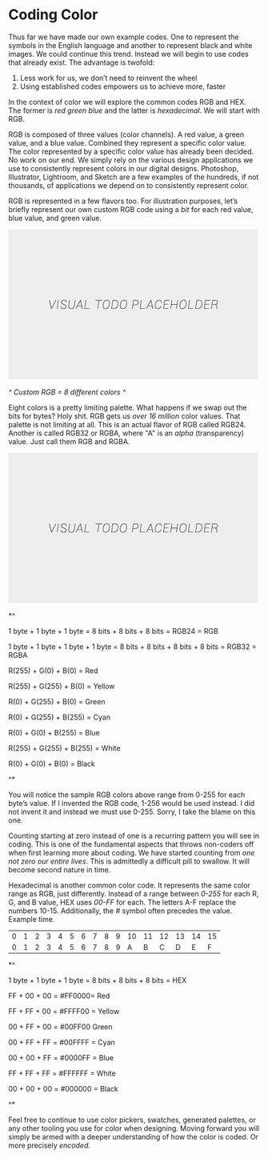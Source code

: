 # Coding Color

Thus far we have made our own example codes. One to represent the symbols in the English language and another to represent black and white images. We could continue this trend. Instead we will begin to use codes that already exist. The advantage is twofold:

1. Less work for us, we don’t need to reinvent the wheel
2. Using established codes empowers us to achieve more, faster

In the context of color we will explore the common codes RGB and HEX. The former is *red green blue* and the latter is *hexadecimal*. We will start with RGB.

RGB is composed of three values (color channels). A red value, a green value, and a blue value. Combined they represent a specific color value. The color represented by a specific color value has already been decided. No work on our end. We simply rely on the various design applications we use to consistently represent colors in our digital designs. Photoshop, Illustrator, Lightroom, and Sketch are a few examples of the hundreds, if not thousands, of applications we depend on to consistently represent color.

RGB is represented in a few flavors too. For illustration purposes, let’s briefly represent our own custom RGB code using a *bit* for each red value, blue value, and green value.

![alt text](../assets/visual-todo-placeholder.jpg "Custom RGB = 8 different colors")

*^ Custom RGB = 8 different colors ^*

Eight colors is a pretty limiting palette. What happens if we swap out the bits for bytes? Holy shit. RGB gets us *over 16 million* color values. That palette is not limiting at all. This is an actual flavor of RGB called RGB24. Another is called RGB32 or RGBA, where "A" is an *alpha* (transparency) value. Just call them RGB and RGBA.

![alt text](../assets/visual-todo-placeholder.jpg "RGB and RGBA")

*^

1 byte + 1 byte + 1 byte = 8 bits + 8 bits + 8 bits = RGB24 = RGB

1 byte + 1 byte + 1 byte + 1 byte = 8 bits + 8 bits + 8 bits + 8 bits = RGB32 = RGBA

R(255) + G(0) + B(0) = Red

R(255) + G(255) + B(0) = Yellow

R(0) + G(255) + B(0) = Green

R(0) + G(255) + B(255) = Cyan

R(0) + G(0) + B(255) = Blue

R(255) + G(255) + B(255) = White

R(0) + G(0) + B(0) = Black

^*

You will notice the sample RGB colors above range from 0-255 for each byte’s value. If I invented the RGB code, 1-256 would be used instead. I did not invent it and instead we must use 0-255. Sorry, I take the blame on this one. 

Counting starting at zero instead of one is a recurring pattern you will see in coding. This is one of the fundamental aspects that throws non-coders off when first learning more about coding. We have started counting from *one not zero our entire lives*. This is admittedly a difficult pill to swallow. It will become second nature in time.

Hexadecimal is another common color code. It represents the same color range as RGB, just differently. Instead of a range between *0-255* for each R, G, and B value, HEX uses *00-FF* for each. The letters A-F replace the numbers 10-15. Additionally, the *#* symbol often precedes the value. Example time.

<table>
  <tr>
    <td>0</td>
    <td>1</td>
    <td>2</td>
    <td>3</td>
    <td>4</td>
    <td>5</td>
    <td>6</td>
    <td>7</td>
    <td>8</td>
    <td>9</td>
    <td>10</td>
    <td>11</td>
    <td>12</td>
    <td>13</td>
    <td>14</td>
    <td>15</td>
  </tr>
  <tr>
    <td>0</td>
    <td>1</td>
    <td>2</td>
    <td>3</td>
    <td>4</td>
    <td>5</td>
    <td>6</td>
    <td>7</td>
    <td>8</td>
    <td>9</td>
    <td>A</td>
    <td>B</td>
    <td>C</td>
    <td>D</td>
    <td>E</td>
    <td>F</td>
  </tr>
</table>

*^

1 byte + 1 byte + 1 byte = 8 bits + 8 bits + 8 bits = HEX

FF + 00 + 00 = #FF0000= Red

FF + FF + 00 = #FFFF00 = Yellow

00 + FF + 00 = #00FF00 Green

00 + FF + FF = #00FFFF = Cyan

00 + 00 + FF = #0000FF = Blue

FF + FF + FF = #FFFFFF = White

00 + 00 + 00 = #000000 = Black

^*

Feel free to continue to use color pickers, swatches, generated palettes, or any other tooling you use for color when designing. Moving forward you will simply be armed with a deeper understanding of how the color is coded. Or more precisely *encoded*.
